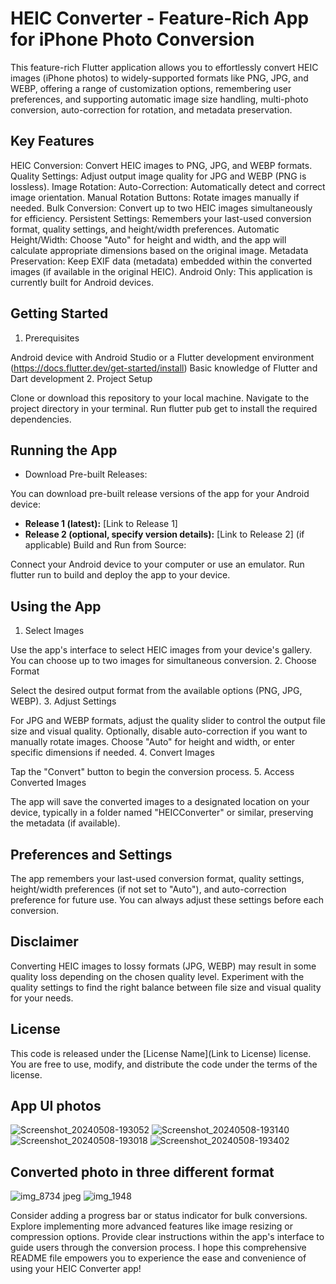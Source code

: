 # HEIC Converter - Feature-Rich App for iPhone Photo Conversion

This feature-rich Flutter application allows you to effortlessly convert HEIC images (iPhone photos) to widely-supported formats like PNG, JPG, and WEBP, offering a range of customization options, remembering user preferences, and supporting automatic image size handling, multi-photo conversion, auto-correction for rotation, and metadata preservation.

## Key Features

HEIC Conversion: Convert HEIC images to PNG, JPG, and WEBP formats.
Quality Settings: Adjust output image quality for JPG and WEBP (PNG is lossless).
Image Rotation:
Auto-Correction: Automatically detect and correct image orientation.
Manual Rotation Buttons: Rotate images manually if needed.
Bulk Conversion: Convert up to two HEIC images simultaneously for efficiency.
Persistent Settings: Remembers your last-used conversion format, quality settings, and height/width preferences.
Automatic Height/Width: Choose "Auto" for height and width, and the app will calculate appropriate dimensions based on the original image.
Metadata Preservation: Keep EXIF data (metadata) embedded within the converted images (if available in the original HEIC).
Android Only: This application is currently built for Android devices.
## Getting Started

1. Prerequisites

Android device with Android Studio or a Flutter development environment (https://docs.flutter.dev/get-started/install)
Basic knowledge of Flutter and Dart development
2. Project Setup

Clone or download this repository to your local machine.
Navigate to the project directory in your terminal.
Run flutter pub get to install the required dependencies.
## Running the App

- Download Pre-built Releases:

You can download pre-built release versions of the app for your Android device:

- **Release 1 (latest):** [Link to Release 1]
- **Release 2 (optional, specify version details):** [Link to Release 2] (if applicable)
Build and Run from Source:

Connect your Android device to your computer or use an emulator.
Run flutter run to build and deploy the app to your device.

## Using the App

1. Select Images

Use the app's interface to select HEIC images from your device's gallery. You can choose up to two images for simultaneous conversion.
2. Choose Format

Select the desired output format from the available options (PNG, JPG, WEBP).
3. Adjust Settings

For JPG and WEBP formats, adjust the quality slider to control the output file size and visual quality.
Optionally, disable auto-correction if you want to manually rotate images.
Choose "Auto" for height and width, or enter specific dimensions if needed.
4. Convert Images

Tap the "Convert" button to begin the conversion process.
5. Access Converted Images

The app will save the converted images to a designated location on your device, typically in a folder named "HEICConverter" or similar, preserving the metadata (if available).
## Preferences and Settings

The app remembers your last-used conversion format, quality settings, height/width preferences (if not set to "Auto"), and auto-correction preference for future use. You can always adjust these settings before each conversion.
## Disclaimer

Converting HEIC images to lossy formats (JPG, WEBP) may result in some quality loss depending on the chosen quality level. Experiment with the quality settings to find the right balance between file size and visual quality for your needs.
## License

This code is released under the [License Name](Link to License) license. You are free to use, modify, and distribute the code under the terms of the license.

## App UI photos 
![Screenshot_20240508-193052](https://github.com/R3MadLabs/HEIC/assets/93861763/8a08b539-90c0-409f-a3f2-24b40430c90f)
![Screenshot_20240508-193140](https://github.com/R3MadLabs/HEIC/assets/93861763/5dda9c4a-9b32-40a6-9eee-4c3de17f3759)
![Screenshot_20240508-193018](https://github.com/R3MadLabs/HEIC/assets/93861763/fcd64733-93dc-4827-958c-a3e1065d04ff)
![Screenshot_20240508-193402](https://github.com/R3MadLabs/HEIC/assets/93861763/89283b25-e49d-425f-ac43-7fe2abae808e)

## Converted photo in three different format 
![img_8734 jpeg](https://github.com/R3MadLabs/HEIC/assets/93861763/1e28df8f-9ae6-4b78-a38b-015cbe3cf880)
![img_1948](https://github.com/R3MadLabs/HEIC/assets/93861763/2637bd5b-b8f3-4309-8be7-8e10c5df809e)

Consider adding a progress bar or status indicator for bulk conversions.
Explore implementing more advanced features like image resizing or compression options.
Provide clear instructions within the app's interface to guide users through the conversion process.
I hope this comprehensive README file empowers you to experience the ease and convenience of using your HEIC Converter app!
